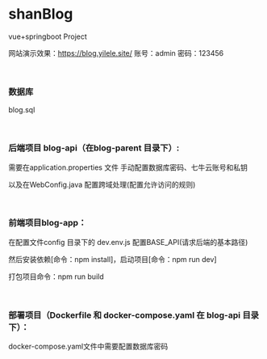 # shanBlog
vue+springboot Project

网站演示效果：https://blog.yilele.site/     账号：admin    密码：123456


<br/>


### 数据库

blog.sql

<br/>


### 后端项目 blog-api（在blog-parent 目录下）: 

需要在application.properties 文件 手动配置数据库密码、七牛云账号和私钥

以及在WebConfig.java 配置跨域处理(配置允许访问的规则)

<br/>

### 前端项目blog-app：

在配置文件config 目录下的 dev.env.js 配置BASE_API(请求后端的基本路径)

然后安装依赖[命令：npm install]，启动项目[命令：npm run dev]

打包项目命令：npm run build

<br/>

### 部署项目（Dockerfile 和 docker-compose.yaml 在 blog-api 目录下）：
docker-compose.yaml文件中需要配置数据库密码
